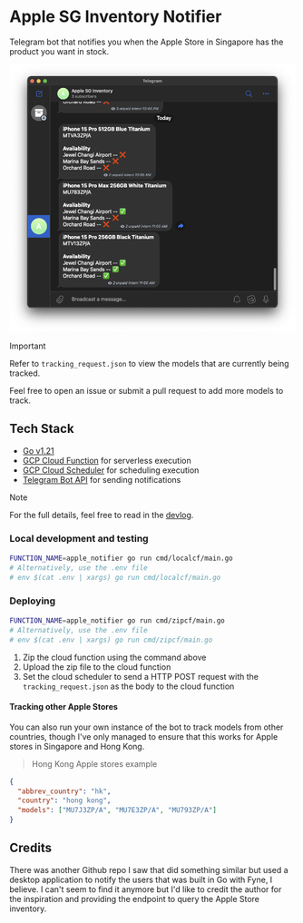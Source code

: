 # Apple SG Inventory Notifier

Telegram bot that notifies you when the Apple Store in Singapore has the product you want in stock.

![Screenshot of Telegram bot](./assets/demo.png)

> [!IMPORTANT]
> Refer to `tracking_request.json` to view the models that are currently being tracked.
>
> Feel free to open an issue or submit a pull request to add more models to track.

## Tech Stack

- [Go v1.21](https://golang.org/)
- [GCP Cloud Function](https://cloud.google.com/functions) for serverless execution
- [GCP Cloud Scheduler](https://cloud.google.com/scheduler) for scheduling execution
- [Telegram Bot API](https://core.telegram.org/bots/api) for sending notifications
<!-- - [MongoDB Atlas](https://www.mongodb.com/cloud/atlas) for data persistence -->

> [!NOTE]
> For the full details, feel free to read in the [devlog](https://github.com/yusufaine/apple-notifier/blob/main/assets/devlog.md).

### Local development and testing

```bash
FUNCTION_NAME=apple_notifier go run cmd/localcf/main.go
# Alternatively, use the .env file
# env $(cat .env | xargs) go run cmd/localcf/main.go
```

### Deploying

```bash
FUNCTION_NAME=apple_notifier go run cmd/zipcf/main.go
# Alternatively, use the .env file
# env $(cat .env | xargs) go run cmd/zipcf/main.go
```

1. Zip the cloud function using the command above
2. Upload the zip file to the cloud function
3. Set the cloud scheduler to send a HTTP POST request with the `tracking_request.json` as the body to the cloud function

#### Tracking other Apple Stores

You can also run your own instance of the bot to track models from other countries, though I've only managed to ensure that this works for Apple stores in Singapore and Hong Kong.

> Hong Kong Apple stores example

```json
{
  "abbrev_country": "hk",
  "country": "hong kong",
  "models": ["MU7J3ZP/A", "MU7E3ZP/A", "MU793ZP/A"]
}
```

## Credits

There was another Github repo I saw that did something similar but used a desktop application to notify the users that was built in Go with Fyne, I believe. I can't seem to find it anymore but I'd like to credit the author for the inspiration and providing the endpoint to query the Apple Store inventory.
